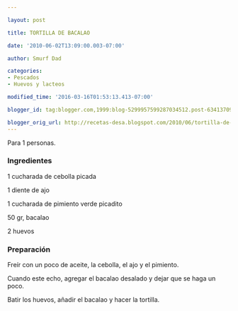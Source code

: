 ```yaml
---

layout: post

title: TORTILLA DE BACALAO

date: '2010-06-02T13:09:00.003-07:00'

author: Smurf Dad

categories:
- Pescados
- Huevos y lacteos

modified_time: '2016-03-16T01:53:13.413-07:00'

blogger_id: tag:blogger.com,1999:blog-5299957599287034512.post-6341370928601054577

blogger_orig_url: http://recetas-desa.blogspot.com/2010/06/tortilla-de-bacalao.html
---
```


Para 1 personas.

<h3>Ingredientes</h3>

1 cucharada de cebolla picada

1 diente de ajo

1 cucharada de pimiento verde picadito

50 gr,  bacalao

2 huevos

<h3>Preparación</h3>

Freír con un poco de aceite, la cebolla, el ajo y el pimiento.

Cuando este echo, agregar el bacalao desalado y dejar que se haga un poco.

Batir los huevos, añadir el bacalao y hacer la tortilla.